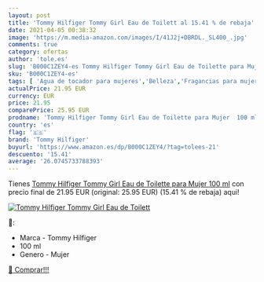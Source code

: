 ```yaml
---
layout: post
title: 'Tommy Hilfiger Tommy Girl Eau de Toilett al 15.41 % de rebaja'
date: 2021-04-05 00:38:32
image: 'https://m.media-amazon.com/images/I/41J2j+DBRDL._SL400_.jpg'
comments: true
category: ofertas
author: 'tole.es'
slug: 'B000C1ZEY4-es Tommy Hilfiger Tommy Girl Eau de Toilette para Mujer 100 ml'
sku: 'B000C1ZEY4-es'
tags: [ 'Agua de tocador para mujeres','Belleza','Fragancias para mujeres','Perfumes y fragancias','de','eau','toilette','tommy hilfiger', ]
actualPrice: 21.95 EUR
currency: EUR
price: 21.95
comparePrice: 25.95 EUR
prodname: 'Tommy Hilfiger Tommy Girl Eau de Toilette para Mujer  100 ml'
country: 'es'
flag: '🇪🇸'
brand: 'Tommy Hilfiger'
buyurl: 'https://www.amazon.es/dp/B000C1ZEY4/?tag=tolees-21'
descuento: '15.41'
average: '26.0745733788393'
---
```


Tienes [Tommy Hilfiger Tommy Girl Eau de Toilette para Mujer  100 ml](https://www.amazon.es/dp/B000C1ZEY4/?tag=tolees-21) con precio final de  21.95 EUR (original: 25.95 EUR) (15.41 %  de rebaja) aqui!

[![Tommy Hilfiger Tommy Girl Eau de Toilett](https://m.media-amazon.com/images/I/41J2j+DBRDL._SL400_.jpg)](https://www.amazon.es/dp/B000C1ZEY4/?tag=tolees-21)

🔎:

- Marca - Tommy Hilfiger
- 100 ml
- Genero - Mujer

[🛒 Comprar!!!](https://www.amazon.es/dp/B000C1ZEY4/?tag=tolees-21)
